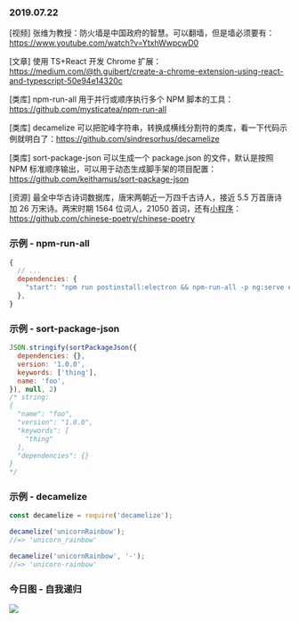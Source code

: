 ### 2019.07.22

[视频] 张维为教授：防火墙是中国政府的智慧。可以翻墙，但是墙必须要有：<https://www.youtube.com/watch?v=YtxhWwpcwD0>

[文章] 使用 TS+React 开发 Chrome 扩展：<https://medium.com/@th.guibert/create-a-chrome-extension-using-react-and-typescript-50e94e14320c>

[类库] npm-run-all 用于并行或顺序执行多个 NPM 脚本的工具：<https://github.com/mysticatea/npm-run-all>

[类库] decamelize 可以把驼峰字符串，转换成横线分割符的类库，看一下代码示例就明白了：<https://github.com/sindresorhus/decamelize>

[类库] sort-package-json 可以生成一个 package.json 的文件，默认是按照 NPM 标准顺序输出，可以用于动态生成脚手架的项目配置：<https://github.com/keithamus/sort-package-json>

[资源] 最全中华古诗词数据库，唐宋两朝近一万四千古诗人，接近 5.5 万首唐诗加 26 万宋诗。两宋时期 1564 位词人，21050 首词，还有[小程序](https://github.com/huangjianke/weapp-poem/)：<https://github.com/chinese-poetry/chinese-poetry>

### 示例 - npm-run-all
```js
{
  // ...
  dependencies: {
    "start": "npm run postinstall:electron && npm-run-all -p ng:serve electron:serve",
  },
}
```

### 示例 - sort-package-json
```js
JSON.stringify(sortPackageJson({
  dependencies: {},
  version: '1.0.0',
  keywords: ['thing'],
  name: 'foo',
}), null, 2)
/* string:
{
  "name": "foo",
  "version": "1.0.0",
  "keywords": [
    "thing"
  ],
  "dependencies": {}
}
*/
```

### 示例 - decamelize
```js
const decamelize = require('decamelize');

decamelize('unicornRainbow');
//=> 'unicorn_rainbow'

decamelize('unicornRainbow', '-');
//=> 'unicorn-rainbow'
```

### 今日图 - 自我递归
![](http://qn.40zhe.com/16c0df17799fbb38)
